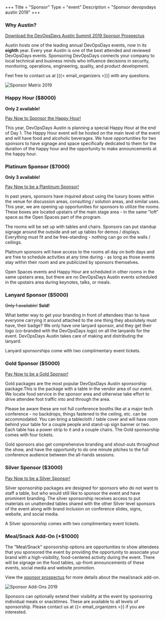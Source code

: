 +++
Title = "Sponsor"
Type = "event"
Description = "Sponsor devopsdays austin 2019"
+++



### Why Austin?

<a href="https://drive.google.com/file/d/136ifKhcqWX8pfKsOryN4Kh4MkNpdYzM-/view" class="btn btn-info">Download the DevOpsDays Austin Summit 2019 Sponsor Prospectus</a>

Austin hosts one of the leading annual DevOpsDays events, now in its **eighth** year. Every year Austin is one of the best attended and reviewed DevOpsDays events. Sponsoring DevOpsDays connects your company to local technical and business minds who influence decisions in security, monitoring, operations, engineering, quality, and product development.

Feel free to contact us at [{{< email_organizers >}}] with any questions.

![Sponsor Matrix 2019](sponsor-matrix-2019.png "DevOpsDays Austin Sponsor Matrix 2019")

### Happy Hour ($8000)

**Only 2 available!**

<a href="https://www.paypal.com/cgi-bin/webscr?cmd=_s-xclick&hosted_button_id=VWDJU8D6SF3DC" class="btn btn-info">Pay Now to Sponsor the Happy Hour!</a>

This year, DevOpsDays Austin is planning a special Happy Hour at the end of Day 1. The Happy Hour event will be hosted on the main level of the event and will have food and alcoholic beverages. We have opportunities for two sponsors to have signage and space specifically dedicated to them for the duration of the happy hour and the opportunity to make announcements at the happy hour.

### Platinum Sponsor ($7000)

**Only 3 available!**

<a href="https://www.paypal.com/cgi-bin/webscr?cmd=_s-xclick&hosted_button_id=E7JGQEEB6XTRU" class="btn btn-info">Pay Now to be a Plantinum Sponsor!</a>

In past years, sponsors have inquired about using the luxury boxes within the venue for discussion areas, consulting / solution areas, and similar uses. This year, we are opening up opportunities for sponsors to utilize the rooms. These boxes are located upstairs of the main stage area - in the same "loft" space as the Open Spaces part of the program. 

The rooms will be set up with tables and chairs. Sponsors can put standup signage around the outside and set up tables for demos / displays. Everything must fit and be free-standing - nothing can go on the walls / ceilings.

Platinum sponsors will have access to the rooms all day on both days and are free to schedule activities at any time during - as long as those events stay within their room and are publicized by sponsors themselves.

Open Spaces events and Happy Hour are scheduled in other rooms in the same upstairs area, but there are no DevOpsDays Austin events scheduled in the upstairs area during keynotes, talks, or meals.

### Lanyard Sponsor ($5000)

~~Only 1 available!~~ **Sold!**

<a href="https://www.paypal.com/cgi-bin/webscr?cmd=_s-xclick&hosted_button_id=NDK4B5PHD99LN" class="btn btn-info" style="display:none">Pay Now to Put Your Logo on the Lanyard!</a>

What better way to get your branding in front of attendees than to have everyone carrying it around attached to the one thing they absolutely must have, their badge?  We only have one lanyard sponsor, and they get their logo (co-branded with the DevOpsDays logo) on all the lanyards for the event.  DevOpsDays Austin takes care of making and distributing the lanyard.

Lanyard sponsorships come with two complimentary event tickets.

### Gold Sponsor ($5000)

<a href="https://www.paypal.com/cgi-bin/webscr?cmd=_s-xclick&hosted_button_id=ZUXRLSZNKH7GG" class="btn btn-info">Pay Now to be a Gold Sponsor!</a>

Gold packages are the most popular DevOpsDays Austin sponsorship package.This is the package with a table in the vendor area of our event. We locate food service in the sponsor area and otherwise take effort to drive attendee foot traffic into and through the area.

Please be aware these are not full conference booths like at a major tech conference - no backdrops, things fastened to the ceiling, etc. can be accommodated.  You can bring a tablecloth / table cover and will have room behind your table for a couple people and stand-up sign banner or two.  Each table has a power strip to it and a couple chairs. The Gold sponsorship comes with four tickets.

Gold sponsors also get comprehensive branding and shout-outs throughout the show, and have the opportunity to do one minute pitches to the full conference audience between the all-hands sessions.

### Silver Sponsor ($3000)

<a href="https://www.paypal.com/cgi-bin/webscr?cmd=_s-xclick&hosted_button_id=MEANYQYT9UBQA" class="btn btn-info">Pay Now to be a Silver Sponsor!</a>

Silver sponsorship packages are designed for sponsors who do not want to staff a table, but who would still like to sponsor the event and have prominent branding. The silver sponsorship receives access to put materials on unattended tables shared with the other Silver level sponsors of the event along with brand inclusion on conference slides, signs, website, and social media.

A Silver sponsorship comes with two complimentary event tickets.

### Meal/Snack Add-On (+$1000)

<a href="https://www.paypal.com/cgi-bin/webscr?cmd=_s-xclick&hosted_button_id=M8EJUXHNAUMPE" class="btn btn-info" style="display:none">Pay Now for a Meal/Snack Add-On!</a>

The "Meal/Snack" sponsorship options are opportunities to show attendees that you sponsored the event by providing the opportunity to associate your brand with a high-visibility, food-centered activity during the event. There will be signage on the food tables, up-front announcements of these events, social media and website promotion.

View the [sponsor prospectus](https://drive.google.com/file/d/136ifKhcqWX8pfKsOryN4Kh4MkNpdYzM-/view) for more details about the meal/snack add-on.

![Sponsor Add-Ons 2019](sponsor-add-on-2019.png "DevOpsDays Austin Sponsor Add-Ons 2019")

Sponsors can optionally extend their visibility at the event by sponsoring individual meals or snacktimes. These are available to all levels of sponsorship. Please contact us at {{< email_organizers >}} if you are interested.